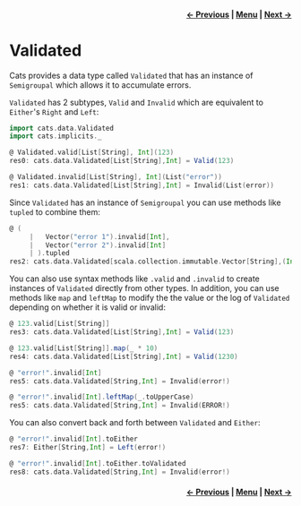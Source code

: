 <h4 align="right">
    <a href="lesson5_1_semigroupal.md">← Previous</a> |
    <a href="../README.md">Menu</a> |
    <a href="lesson5_3_apply_applicative.md">Next →</a>
</h4>

<h1>Validated</h1>

Cats provides a data type called `Validated` that has an instance of `Semigroupal` which allows it to accumulate errors.

`Validated` has 2 subtypes, `Valid` and `Invalid` which are equivalent to `Either`'s `Right` and `Left`:

```scala
import cats.data.Validated
import cats.implicits._

@ Validated.valid[List[String], Int](123)
res0: cats.data.Validated[List[String],Int] = Valid(123)

@ Validated.invalid[List[String], Int](List("error"))
res1: cats.data.Validated[List[String],Int] = Invalid(List(error))
```

Since `Validated` has an instance of `Semigroupal` you can use methods like `tupled` to combine them:

```scala
@ (
     |   Vector("error 1").invalid[Int],
     |   Vector("error 2").invalid[Int]
     | ).tupled
res2: cats.data.Validated[scala.collection.immutable.Vector[String],(Int, Int)] = Invalid(Vector(error 1, error 2))
```

You can also use syntax methods like `.valid` and `.invalid` to create instances of `Validated` directly from other
types. In addition, you can use methods like `map` and `leftMap` to modify the the value or the log of `Validated`
depending on whether it is valid or invalid:

```scala
@ 123.valid[List[String]]
res3: cats.data.Validated[List[String],Int] = Valid(123)

@ 123.valid[List[String]].map(_ * 10)
res4: cats.data.Validated[List[String],Int] = Valid(1230)
```

```scala
@ "error!".invalid[Int]
res5: cats.data.Validated[String,Int] = Invalid(error!)

@ "error!".invalid[Int].leftMap(_.toUpperCase)
res5: cats.data.Validated[String,Int] = Invalid(ERROR!)
```

You can also convert back and forth between `Validated` and `Either`:

```scala
@ "error!".invalid[Int].toEither
res7: Either[String,Int] = Left(error!)

@ "error!".invalid[Int].toEither.toValidated
res8: cats.data.Validated[String,Int] = Invalid(error!)
```

<h4 align="right">
    <a href="lesson5_1_semigroupal.md">← Previous</a> |
    <a href="../README.md">Menu</a> |
    <a href="lesson5_3_apply_applicative.md">Next →</a>
</h4>